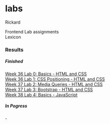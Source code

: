 # labs
Rickard

Frontend Lab assignments<br>
Lexicon

<h3>Results</h3>

<h5>Finished</h5>

<a href="https://leck-lex.github.io/labs/00_week36_basics_html_css">Week 36 Lab 0: Basics - HTML and CSS<a>
<br>
<a href="https://leck-lex.github.io/labs/01_week36_css_positioning/">Week 36 Lab 1: CSS Positioning - HTML and CSS<a>
<br>
<a href="https://leck-lex.github.io/labs/02_week37_media_queries/">Week 37 Lab 2: Media Queries - HTML and CSS<a>
<br>
<a href="https://leck-lex.github.io/labs/03_week37_bootstrap/dist">Week 37 Lab 3: Bootstrap - HTML and CSS<a>
<br>
<a href="https://leck-lex.github.io/labs/04_week38_basics_js/">Week 38 Lab 4: Basics - JavaScript<a>

<h5>In Pogress</h5>
-


